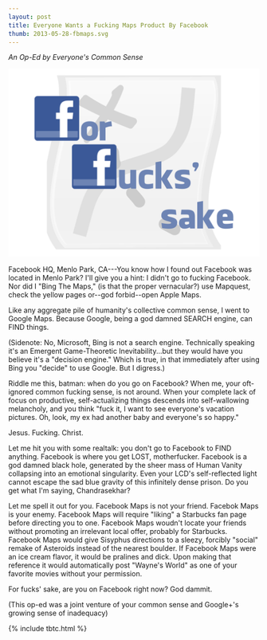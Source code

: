 ```yaml
---
layout: post
title: Everyone Wants a Fucking Maps Product By Facebook
thumb: 2013-05-28-fbmaps.svg
---
```


*An Op-Ed by Everyone's Common Sense*

![Facebook Maps? Really?](/assets/2013-05-28-fbmaps.svg)

Facebook HQ, Menlo Park, CA---You know how I found out Facebook was located in Menlo Park? I'll give you a hint: I didn't go to fucking Facebook. Nor did I "Bing The Maps," (is that the proper vernacular?) use Mapquest, check the yellow pages or--god forbid--open Apple Maps.

Like any aggregate pile of humanity's collective common sense, I went to Google Maps. Because Google, being a god damned SEARCH engine, can FIND things. 

(Sidenote: No, Microsoft, Bing is not a search engine. Technically speaking it's an Emergent Game-Theoretic Inevitability...but they would have you believe it's a "decision engine." Which is true, in that immediately after using Bing you "decide" to use Google. But I digress.)

Riddle me this, batman: when do you go on Facebook? When me, your oft-ignored common fucking sense, is not around. When your complete lack of focus on productive, self-actualizing things descends into self-wallowing melancholy, and you think "fuck it, I want to see everyone's vacation pictures. Oh, look, my ex had another baby and everyone's so happy."

Jesus. Fucking. Christ.

Let me hit you with some realtalk: you don't go to Facebook to FIND anything. Facebook is where you get LOST, motherfucker. Facebook is a god damned black hole, generated by the sheer mass of Human Vanity collapsing into an emotional singularity. Even your LCD's self-reflected light cannot escape the sad blue gravity of this infinitely dense prison. Do you get what I'm saying, Chandrasekhar?

Let me spell it out for you. Facebook Maps is not your friend. Facebok Maps is your enemy. Facebook Maps will require "liking" a Starbucks fan page before directing you to one. Facebook Maps woudn't locate your friends without promoting an irrelevant local offer, probably for Starbucks. Facebook Maps would give Sisyphus directions to a sleezy, forcibly "social" remake of Asteroids instead of the nearest boulder. If Facebook Maps were an ice cream flavor, it would be pralines and dick. Upon making that reference it would automatically post "Wayne's World" as one of your favorite movies without your permission.

For fucks' sake, are you on Facebook right now? God dammit.

(This op-ed was a joint venture of your common sense and Google+'s growing sense of inadequacy)

{% include tbtc.html %}
